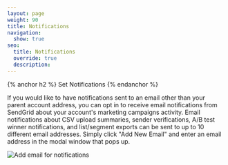 ```yaml
---
layout: page
weight: 90
title: Notifications
navigation:
  show: true
seo:
  title: Notifications
  override: true
  description:
---
```


{% anchor h2 %}
Set Notifications
{% endanchor %}

If you would like to have notifications sent to an email other than your parent account address, you can opt in to receive email notifications from SendGrid about your account's marketing campaigns activity.  Email notifications about CSV upload summaries, sender verifications, A/B test winner notifications, and list/segment exports can be sent to up to 10 different email addresses. Simply click "Add New Email" and enter an email address in the modal window that pops up.

![]({{root_url}}/images/marketing_campaigns_notifications.png "Add email for notifications")

